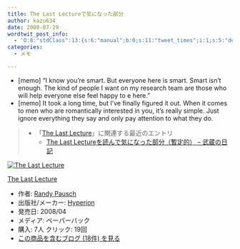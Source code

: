 ```yaml
---
title: The Last Lectureで気になった部分
author: kazu634
date: 2008-07-29
wordtwit_post_info:
  - 'O:8:"stdClass":13:{s:6:"manual";b:0;s:11:"tweet_times";i:1;s:5:"delay";i:0;s:7:"enabled";i:1;s:10:"separation";s:2:"60";s:7:"version";s:3:"3.7";s:14:"tweet_template";b:0;s:6:"status";i:2;s:6:"result";a:0:{}s:13:"tweet_counter";i:2;s:13:"tweet_log_ids";a:1:{i:0;i:4169;}s:9:"hash_tags";a:0:{}s:8:"accounts";a:1:{i:0;s:7:"kazu634";}}'
categories:
  - メモ

---
```

<div class="section">
<ul>
<li>
      [memo] &#8220;I know you&#8217;re smart. But everyone here is smart. Smart isn&#8217;t enough. The kind of people I want on my research team are those who will help everyone else feel happy to e here.&#8221;
</li>
<li>
      [memo] It took a long time, but I&#8217;ve finally figured it out. When it comes to men who are romantically interested in you, it&#8217;s really simple. Just ignore everything they say and only pay attention to what they do.
</li>
</ul>
  
<blockquote>
<ul>
<li>
        「<a href="http://d.hatena.ne.jp/asin/1401309658" onclick="__gaTracker('send', 'event', 'outbound-article', 'http://d.hatena.ne.jp/asin/1401309658', 'The Last Lecture');">The Last Lecture</a>」に関連する最近のエントリ <ul>
<li>
<a href="http://d.hatena.ne.jp/sirocco634/20080713/1215954169" onclick="__gaTracker('send', 'event', 'outbound-article', 'http://d.hatena.ne.jp/sirocco634/20080713/1215954169', ' The Last Lectureを読んで気になった部分（暫定的） &#8211; 武蔵の日記');" target="_blank"> The Last Lectureを読んで気になった部分（暫定的） &#8211; 武蔵の日記</a>
</li>
</ul>
</li>
</ul>
</blockquote>
  
<div class="hatena-asin-detail">
<a href="http://www.amazon.co.jp/dp/1401309658/?tag=hatena_st1-22&ascsubtag=d-7ibv" onclick="__gaTracker('send', 'event', 'outbound-article', 'http://www.amazon.co.jp/dp/1401309658/?tag=hatena_st1-22&ascsubtag=d-7ibv', '');"><img src="https://images-na.ssl-images-amazon.com/images/I/51ty7GIItcL._SL160_.jpg" class="hatena-asin-detail-image" alt="The Last Lecture" title="The Last Lecture" /></a></p> 
    
<div class="hatena-asin-detail-info">
<p class="hatena-asin-detail-title">
<a href="http://www.amazon.co.jp/dp/1401309658/?tag=hatena_st1-22&ascsubtag=d-7ibv" onclick="__gaTracker('send', 'event', 'outbound-article', 'http://www.amazon.co.jp/dp/1401309658/?tag=hatena_st1-22&ascsubtag=d-7ibv', 'The Last Lecture');">The Last Lecture</a>
</p>
      
<ul>
<li>
<span class="hatena-asin-detail-label">作者:</span> <a href="http://d.hatena.ne.jp/keyword/Randy%20Pausch" onclick="__gaTracker('send', 'event', 'outbound-article', 'http://d.hatena.ne.jp/keyword/Randy%20Pausch', 'Randy Pausch');" class="keyword">Randy Pausch</a>
</li>
<li>
<span class="hatena-asin-detail-label">出版社/メーカー:</span> <a href="http://d.hatena.ne.jp/keyword/Hyperion" onclick="__gaTracker('send', 'event', 'outbound-article', 'http://d.hatena.ne.jp/keyword/Hyperion', 'Hyperion');" class="keyword">Hyperion</a>
</li>
<li>
<span class="hatena-asin-detail-label">発売日:</span> 2008/04
</li>
<li>
<span class="hatena-asin-detail-label">メディア:</span> ペーパーバック
</li>
<li>
<span class="hatena-asin-detail-label">購入</span>: 7人 <span class="hatena-asin-detail-label">クリック</span>: 19回
</li>
<li>
<a href="http://d.hatena.ne.jp/asin/1401309658" onclick="__gaTracker('send', 'event', 'outbound-article', 'http://d.hatena.ne.jp/asin/1401309658', 'この商品を含むブログ (18件) を見る');" target="_blank">この商品を含むブログ (18件) を見る</a>
</li>
</ul>
</div>
    
<div class="hatena-asin-detail-foot">
</div>
</div>
</div>
